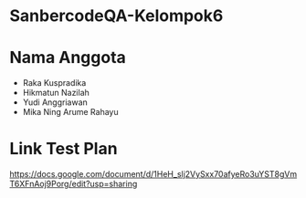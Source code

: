 # SanbercodeQA-Kelompok6

# Nama Anggota
- Raka Kuspradika
- Hikmatun Nazilah
- Yudi Anggriawan
- Mika Ning Arume Rahayu

# Link Test Plan
https://docs.google.com/document/d/1HeH_slj2VySxx70afyeRo3uYST8gVmT6XFnAoj9Porg/edit?usp=sharing
